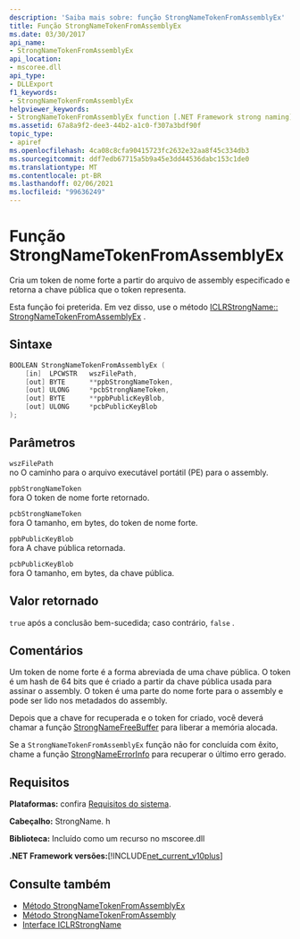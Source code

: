 ```yaml
---
description: 'Saiba mais sobre: função StrongNameTokenFromAssemblyEx'
title: Função StrongNameTokenFromAssemblyEx
ms.date: 03/30/2017
api_name:
- StrongNameTokenFromAssemblyEx
api_location:
- mscoree.dll
api_type:
- DLLExport
f1_keywords:
- StrongNameTokenFromAssemblyEx
helpviewer_keywords:
- StrongNameTokenFromAssemblyEx function [.NET Framework strong naming]
ms.assetid: 67a8a9f2-dee3-44b2-a1c0-f307a3bdf90f
topic_type:
- apiref
ms.openlocfilehash: 4ca08c8cfa90415723fc2632e32aa8f45c334db3
ms.sourcegitcommit: ddf7edb67715a5b9a45e3dd44536dabc153c1de0
ms.translationtype: MT
ms.contentlocale: pt-BR
ms.lasthandoff: 02/06/2021
ms.locfileid: "99636249"
---
```

# <a name="strongnametokenfromassemblyex-function"></a>Função StrongNameTokenFromAssemblyEx

Cria um token de nome forte a partir do arquivo de assembly especificado e retorna a chave pública que o token representa.  
  
 Esta função foi preterida. Em vez disso, use o método [ICLRStrongName:: StrongNameTokenFromAssemblyEx](../hosting/iclrstrongname-strongnametokenfromassemblyex-method.md) .  
  
## <a name="syntax"></a>Sintaxe  
  
```cpp  
BOOLEAN StrongNameTokenFromAssemblyEx (  
    [in]  LPCWSTR   wszFilePath,  
    [out] BYTE      **ppbStrongNameToken,  
    [out] ULONG     *pcbStrongNameToken,  
    [out] BYTE      **ppbPublicKeyBlob,  
    [out] ULONG     *pcbPublicKeyBlob  
);  
```  
  
## <a name="parameters"></a>Parâmetros  

 `wszFilePath`  
 no O caminho para o arquivo executável portátil (PE) para o assembly.  
  
 `ppbStrongNameToken`  
 fora O token de nome forte retornado.  
  
 `pcbStrongNameToken`  
 fora O tamanho, em bytes, do token de nome forte.  
  
 `ppbPublicKeyBlob`  
 fora A chave pública retornada.  
  
 `pcbPublicKeyBlob`  
 fora O tamanho, em bytes, da chave pública.  
  
## <a name="return-value"></a>Valor retornado  

 `true` após a conclusão bem-sucedida; caso contrário, `false` .  
  
## <a name="remarks"></a>Comentários  

 Um token de nome forte é a forma abreviada de uma chave pública. O token é um hash de 64 bits que é criado a partir da chave pública usada para assinar o assembly. O token é uma parte do nome forte para o assembly e pode ser lido nos metadados do assembly.  
  
 Depois que a chave for recuperada e o token for criado, você deverá chamar a função [StrongNameFreeBuffer](strongnamefreebuffer-function.md) para liberar a memória alocada.  
  
 Se a `StrongNameTokenFromAssemblyEx` função não for concluída com êxito, chame a função [StrongNameErrorInfo](strongnameerrorinfo-function.md) para recuperar o último erro gerado.  
  
## <a name="requirements"></a>Requisitos  

 **Plataformas:** confira [Requisitos do sistema](../../get-started/system-requirements.md).  
  
 **Cabeçalho:** StrongName. h  
  
 **Biblioteca:** Incluído como um recurso no mscoree.dll  
  
 **.NET Framework versões:**[!INCLUDE[net_current_v10plus](../../../../includes/net-current-v10plus-md.md)]  
  
## <a name="see-also"></a>Consulte também

- [Método StrongNameTokenFromAssemblyEx](../hosting/iclrstrongname-strongnametokenfromassemblyex-method.md)
- [Método StrongNameTokenFromAssembly](../hosting/iclrstrongname-strongnametokenfromassembly-method.md)
- [Interface ICLRStrongName](../hosting/iclrstrongname-interface.md)
